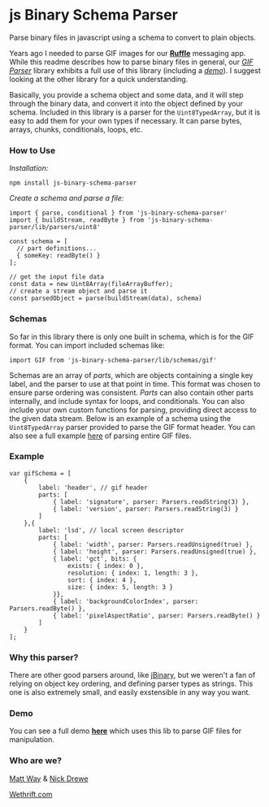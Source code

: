# js Binary Schema Parser

Parse binary files in javascript using a schema to convert to plain objects.

Years ago I needed to parse GIF images for our **[Ruffle][1]** messaging app. While this readme describes how to parse binary files in general, our _[GIF Parser][2]_ library exhibits a full use of this library (including a _[demo][2]_). I suggest looking at the other library for a quick understanding.

Basically, you provide a schema object and some data, and it will step through the binary data, and convert it into the object defined by your schema. Included in this library is a parser for the `Uint8TypedArray`, but it is easy to add them for your own types if necessary. It can parse bytes, arrays, chunks, conditionals, loops, etc.

### How to Use

_Installation:_

    npm install js-binary-schema-parser

_Create a schema and parse a file:_

    import { parse, conditional } from 'js-binary-schema-parser'
    import { buildStream, readByte } from 'js-binary-schema-parser/lib/parsers/uint8'

    const schema = [
      // part definitions...
      { someKey: readByte() }
    ];

    // get the input file data
    const data = new Uint8Array(fileArrayBuffer);
    // create a stream object and parse it
    const parsedObject = parse(buildStream(data), schema)

### Schemas

So far in this library there is only one built in schema, which is for the GIF format. You can import included schemas like:

    import GIF from 'js-binary-schema-parser/lib/schemas/gif'

Schemas are an array of _parts_, which are objects containing a single key label, and the parser to use at that point in time. This format was chosen to ensure parse ordering was consistent. _Parts_ can also contain other parts internally, and include syntax for loops, and conditionals. You can also include your own custom functions for parsing, providing direct access to the given data stream. Below is an example of a schema using the `Uint8TypedArray` parser provided to parse the GIF format header. You can also see a full example [here][2] of parsing entire GIF files.

### Example

    var gifSchema = [
    	{
    		label: 'header', // gif header
    		parts: [
    			{ label: 'signature', parser: Parsers.readString(3) },
    			{ label: 'version', parser: Parsers.readString(3) }
    		]
    	},{
    		label: 'lsd', // local screen descriptor
    		parts: [
    			{ label: 'width', parser: Parsers.readUnsigned(true) },
    			{ label: 'height', parser: Parsers.readUnsigned(true) },
    			{ label: 'gct', bits: {
    				exists: { index: 0 },
    				resolution: { index: 1, length: 3 },
    				sort: { index: 4 },
    				size: { index: 5, length: 3 }
    			}},
    			{ label: 'backgroundColorIndex', parser: Parsers.readByte() },
    			{ label: 'pixelAspectRatio', parser: Parsers.readByte() }
    		]
    	}
    ];

### Why this parser?

There are other good parsers around, like [jBinary][4], but we weren't a fan of relying on object key ordering, and defining parser types as strings. This one is also extremely small, and easily exstensible in any way you want.

### Demo

You can see a full demo **[here][2]** which uses this lib to parse GIF files for manipulation.

### Who are we?

[Matt Way][3] & [Nick Drewe][5]

[Wethrift.com][6]

[1]: https://www.producthunt.com/posts/ruffle
[2]: https://github.com/matt-way/gifuct-js
[3]: https://twitter.com/_MattWay
[4]: https://github.com/jDataView/jBinary
[5]: https://twitter.com/nickdrewe
[6]: https://wethrift.com
